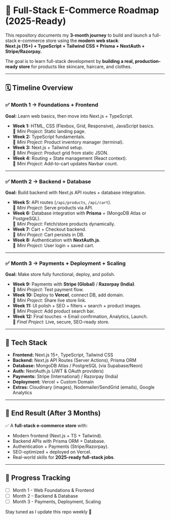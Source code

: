 # 🛒 Full-Stack E-Commerce Roadmap (2025-Ready)

This repository documents my **3-month journey** to build and launch a full-stack e-commerce store using the **modern web stack**:  
**Next.js (15+) + TypeScript + Tailwind CSS + Prisma + NextAuth + Stripe/Razorpay.**

The goal is to learn full-stack development by **building a real, production-ready store** for products like skincare, haircare, and clothes.

---

## 🗓️ Timeline Overview

### ✅ Month 1 → Foundations + Frontend
**Goal:** Learn web basics, then move into Next.js + TypeScript.

- **Week 1:** HTML, CSS (Flexbox, Grid, Responsive), JavaScript basics.  
  📌 *Mini Project:* Static landing page.  
- **Week 2:** TypeScript fundamentals.  
  📌 *Mini Project:* Product inventory manager (terminal).  
- **Week 3:** Next.js + Tailwind setup.  
  📌 *Mini Project:* Product grid from static JSON.  
- **Week 4:** Routing + State management (React context).  
  📌 *Mini Project:* Add-to-cart updates Navbar count.  

---

### ✅ Month 2 → Backend + Database
**Goal:** Build backend with Next.js API routes + database integration.

- **Week 5:** API routes (`/api/products`, `/api/cart`).  
  📌 *Mini Project:* Serve products via API.  
- **Week 6:** Database integration with **Prisma** + (MongoDB Atlas or PostgreSQL).  
  📌 *Mini Project:* Fetch/store products dynamically.  
- **Week 7:** Cart + Checkout backend.  
  📌 *Mini Project:* Cart persists in DB.  
- **Week 8:** Authentication with **NextAuth.js**.  
  📌 *Mini Project:* User login + saved cart.  

---

### ✅ Month 3 → Payments + Deployment + Scaling
**Goal:** Make store fully functional, deploy, and polish.

- **Week 9:** Payments with **Stripe (Global)** / **Razorpay (India)**.  
  📌 *Mini Project:* Test payment flow.  
- **Week 10:** Deploy to **Vercel**, connect DB, add domain.  
  📌 *Mini Project:* Share live store link.  
- **Week 11:** UI polish + SEO + filters + search + product images.  
  📌 *Mini Project:* Add product search bar.  
- **Week 12:** Final touches → Email confirmation, Analytics, Launch.  
  📌 *Final Project:* Live, secure, SEO-ready store.  

---

## 🚀 Tech Stack

- **Frontend:** Next.js 15+, TypeScript, Tailwind CSS  
- **Backend:** Next.js API Routes (Server Actions), Prisma ORM  
- **Database:** MongoDB Atlas / PostgreSQL (via Supabase/Neon)  
- **Auth:** NextAuth.js (JWT & OAuth providers)  
- **Payments:** Stripe (International) / Razorpay (India)  
- **Deployment:** Vercel + Custom Domain  
- **Extras:** Cloudinary (images), Nodemailer/SendGrid (emails), Google Analytics  

---

## 🎯 End Result (After 3 Months)

✅ A **full-stack e-commerce store** with:  
- Modern frontend (Next.js + TS + Tailwind).  
- Backend APIs with Prisma ORM + Database.  
- Authentication + Payments (Stripe/Razorpay).  
- SEO-optimized + deployed on Vercel.  
- Real-world skills for **2025-ready full-stack jobs**.  

---

## 📌 Progress Tracking
- [ ] Month 1 - Web Foundations & Frontend  
- [ ] Month 2 - Backend & Database  
- [ ] Month 3 - Payments, Deployment, Scaling  

Stay tuned as I update this repo weekly 🚀




